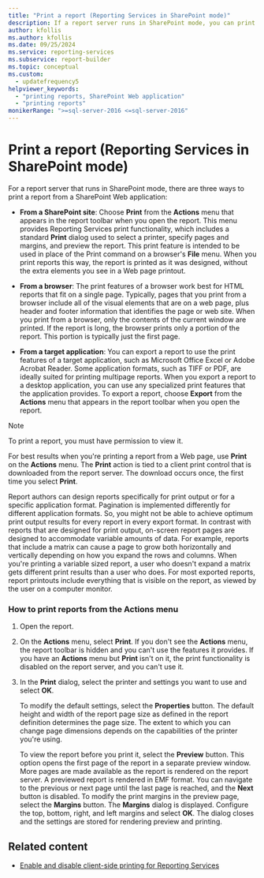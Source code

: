 ```yaml
---
title: "Print a report (Reporting Services in SharePoint mode)"
description: If a report server runs in SharePoint mode, you can print a report from a SharePoint Web application from a SharePoint site, a browser, or a target application.
author: kfollis
ms.author: kfollis
ms.date: 09/25/2024
ms.service: reporting-services
ms.subservice: report-builder
ms.topic: conceptual
ms.custom:
  - updatefrequency5
helpviewer_keywords:
  - "printing reports, SharePoint Web application"
  - "printing reports"
monikerRange: ">=sql-server-2016 <=sql-server-2016"
---
```

# Print a report (Reporting Services in SharePoint mode)

  For a report server that runs in SharePoint mode, there are three ways to print a report from a SharePoint Web application:

- **From a SharePoint site**: Choose **Print** from the **Actions** menu that appears in the report toolbar when you open the report. This menu provides Reporting Services print functionality, which includes a standard **Print** dialog used to select a printer, specify pages and margins, and preview the report. This print feature is intended to be used in place of the Print command on a browser's **File** menu. When you print reports this way, the report is printed as it was designed, without the extra elements you see in a Web page printout.

- **From a browser**: The print features of a browser work best for HTML reports that fit on a single page. Typically, pages that you print from a browser include all of the visual elements that are on a web page, plus header and footer information that identifies the page or web site. When you print from a browser, only the contents of the current window are printed. If the report is long, the browser prints only a portion of the report. This portion is typically just the first page.

- **From a target application**: You can export a report to use the print features of a target application, such as Microsoft Office Excel or Adobe Acrobat Reader. Some application formats, such as TIFF or PDF, are ideally suited for printing multipage reports. When you export a report to a desktop application, you can use any specialized print features that the application provides. To export a report, choose **Export** from the **Actions** menu that appears in the report toolbar when you open the report.

> [!NOTE]  
> To print a report, you must have permission to view it.

For best results when you're printing a report from a Web page, use **Print** on the **Actions** menu. The **Print** action is tied to a client print control that is downloaded from the report server. The download occurs once, the first time you select **Print**.

Report authors can design reports specifically for print output or for a specific application format. 
Pagination is implemented differently for different application formats. So, you might not be able to achieve optimum print output results for every report in every export format. In contrast with reports that are designed for print output, on-screen report pages are designed to accommodate variable amounts of data. For example, reports that include a matrix can cause a page to grow both horizontally and vertically depending on how you expand the rows and columns. When you're printing a variable sized report, a user who doesn't expand a matrix gets different print results than a user who does. For most exported reports, report printouts include everything that is visible on the report, as viewed by the user on a computer monitor.

### How to print reports from the Actions menu

1. Open the report.

1. On the **Actions** menu, select **Print**. If you don't see the **Actions** menu, the report toolbar is hidden and you can't use the features it provides. If you have an **Actions** menu but **Print** isn't on it, the print functionality is disabled on the report server, and you can't use it.

1. In the **Print** dialog, select the printer and settings you want to use and select **OK**.

     To modify the default settings, select the **Properties** button. The default height and width of the report page size as defined in the report definition determines the page size. The extent to which you can change page dimensions depends on the capabilities of the printer you're using.

     To view the report before you print it, select the **Preview** button. This option opens the first page of the report in a separate preview window. More pages are made available as the report is rendered on the report server. A previewed report is rendered in EMF format. You can navigate to the previous or next page until the last page is reached, and the **Next** button is disabled. To modify the print margins in the preview page, select the **Margins** button. The **Margins** dialog is displayed. Configure the top, bottom, right, and left margins and select **OK**. The dialog closes and the settings are stored for rendering preview and printing.

## Related content

- [Enable and disable client-side printing for Reporting Services](../../reporting-services/report-server/enable-and-disable-client-side-printing-for-reporting-services.md)
